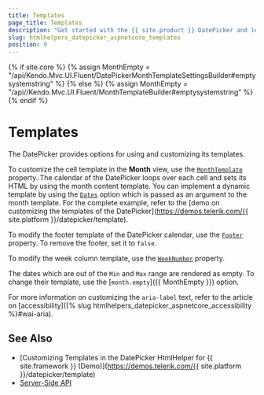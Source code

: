 ```yaml
---
title: Templates
page_title: Templates
description: "Get started with the {{ site.product }} DatePicker and learn how to customize its templates."
slug: htmlhelpers_datepicker_aspnetcore_templates
position: 9
---
```

{% if site.core %}
    {% assign MonthEmpty = "/api/Kendo.Mvc.UI.Fluent/DatePickerMonthTemplateSettingsBuilder#emptysystemstring" %}
{% else %}
    {% assign MonthEmpty = "/api//Kendo.Mvc.UI.Fluent/MonthTemplateBuilder#emptysystemstring" %}
{% endif %}

# Templates

The DatePicker provides options for using and customizing its templates.  

To customize the cell template in the **Month** view, use the [`MonthTemplate`](/api//Kendo.Mvc.UI.Fluent/DatePickerBuilder#monthtemplatesystemstring) property. The calendar of the DatePicker loops over each cell and sets its HTML by using the month content template. You can implement a dynamic template by using the [`Dates`](/api//Kendo.Mvc.UI.Fluent/DatePickerBuilder#datessystemdatetime) option which is passed as an argument to the month template. For the complete example, refer to the [demo on customizing the templates of the DatePicker](https://demos.telerik.com/{{ site.platform }}/datepicker/template).

To modify the footer template of the DatePicker calendar, use the [`Footer`](/api//Kendo.Mvc.UI.Fluent/DatePickerBuilder#footersystemstring) property. To remove the footer, set it to `false`.

To modify the week column template, use the [`WeekNumber`](/api//Kendo.Mvc.UI.Fluent/DatePickerBuilder#weeknumbersystemboolean) property.

The dates which are out of the `Min` and `Max` range are rendered as empty. To change their template, use the [`month.empty`]({{ MonthEmpty }}) option.

For more information on customizing the `aria-label` text, refer to the article on [accessibility]({% slug htmlhelpers_datepicker_aspnetcore_accessibility %}#wai-aria).

## See Also

* [Customizing Templates in the DatePicker HtmlHelper for {{ site.framework }} (Demo)](https://demos.telerik.com/{{ site.platform }}/datepicker/template)
* [Server-Side API](/api/datepicker)

